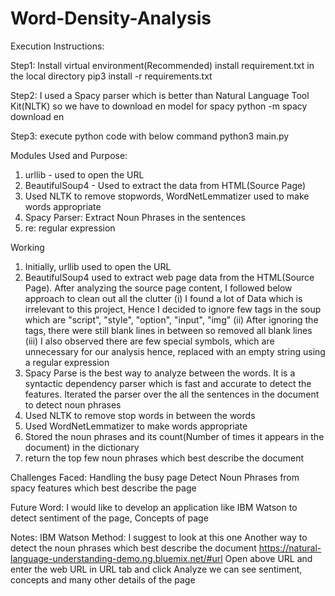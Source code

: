 # Word-Density-Analysis

Execution Instructions:

Step1:
Install virtual environment(Recommended)
install requirement.txt in the local directory
pip3 install -r requirements.txt

Step2:
I used a Spacy parser which is better than Natural Language Tool Kit(NLTK) so we have to download en model for spacy
python -m spacy download en

Step3:
execute python code with below command
python3  main.py


Modules Used and Purpose:
1. urllib - used to open the URL
2. BeautifulSoup4 - Used to extract the data from HTML(Source Page)
3. Used NLTK to remove stopwords, WordNetLemmatizer used to make words appropriate
4. Spacy Parser: Extract Noun Phrases in the sentences
5. re: regular expression

Working

1. Initially, urllib used to open the URL
2. BeautifulSoup4 used to extract web page data from the HTML(Source Page).
   After analyzing the source page content, I followed below approach to clean out all the clutter
    (i) I found a lot of Data which is irrelevant to this project, Hence I decided to ignore few tags in the soup which are "script", "style", "option", "input", "img"
    (ii) After ignoring the tags, there were still blank lines in between so removed all blank lines
    (iii) I also observed there are few special symbols, which are unnecessary for our analysis hence, replaced with an empty string using a regular expression
3. Spacy Parse is the best way to analyze between the words. It is a syntactic dependency parser which is fast and accurate to detect the features. Iterated the parser over the all the sentences in the document to detect noun phrases
4. Used NLTK to remove stop words in between the words
5. Used WordNetLemmatizer to make words appropriate
6. Stored the noun phrases and its count(Number of times it appears in the document) in the dictionary
7. return the top few noun phrases which best describe the document

Challenges Faced:
Handling the busy page
Detect Noun Phrases from spacy features which best describe the page

Future Word:
I would like to develop an application like IBM Watson to detect sentiment of the page, Concepts of page


Notes:
IBM Watson Method: I suggest to look at this one
Another way to detect the noun phrases which best describe the document
https://natural-language-understanding-demo.ng.bluemix.net/#url
Open above URL and enter the web URL in URL tab and click Analyze
we can see sentiment, concepts and many other details of the page




